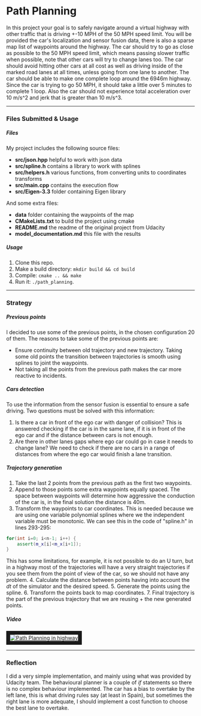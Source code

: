 # **Path Planning**


In this project your goal is to safely navigate around a virtual highway with other traffic that is driving +-10 MPH of the 50 MPH speed limit. You will be provided the car's localization and sensor fusion data, there is also a sparse map list of waypoints around the highway. The car should try to go as close as possible to the 50 MPH speed limit, which means passing slower traffic when possible, note that other cars will try to change lanes too. The car should avoid hitting other cars at all cost as well as driving inside of the marked road lanes at all times, unless going from one lane to another. The car should be able to make one complete loop around the 6946m highway. Since the car is trying to go 50 MPH, it should take a little over 5 minutes to complete 1 loop. Also the car should not experience total acceleration over 10 m/s^2 and jerk that is greater than 10 m/s^3.

---
### Files Submitted & Usage

##### Files

My project includes the following source files:
* **src/json.hpp** helpful to work with json data
* **src/spline.h** contains a library to work with splines
* **src/helpers.h** various functions, from converting units to coordinates transforms
* **src/main.cpp** contains the execution flow
* **src/Eigen-3.3** folder containing Eigen library

And some extra files:
* **data** folder containing the waypoints of the map
* **CMakeLists.txt** to build the project using cmake
* **README.md** the readme of the original project from Udacity
* **model_documentation.md** this file with the results

##### Usage

1. Clone this repo.
2. Make a build directory: `mkdir build && cd build`
3. Compile: `cmake .. && make`
4. Run it: `./path_planning`.


---
### Strategy

##### Previous points
I decided to use some of the previous points, in the chosen configuration 20 of them. The reasons to take some of the previous points are:
* Ensure continuity between old trajectory and new trajectory. Taking some old points the transition between trajectories is smooth using splines to joint the waypoints.
* Not taking all the points from the previous path makes the car more reactive to incidents.


##### Cars detection
To use the information from the sensor fusion is essential to ensure a safe driving. Two questions must be solved with this information:
1. Is there a car in front of the ego car with danger of collision? This is answered checking if the car is in the same lane, if it is in front of the ego car and if the distance between cars is not enough.
2. Are there in other lanes gaps where ego car could go in case it needs to change lane? We need to check if there are no cars in a range of distances from where the ego car would finish a lane transition.


##### Trajectory generation
1. Take the last 2 points from the previous path as the first two waypoints.
2. Append to those points some extra waypoints equally spaced. The space between waypoints will determine how aggressive the conduction of the car is, in the final solution the distance is 40m.
3. Transform the waypoints to car coordinates. This is needed because we are using one variable polynomial splines where we the independent variable must be monotonic. We can see this in the code of "spline.h" in lines 293-295:
```c++
for(int i=0; i<n-1; i++) {
    assert(m_x[i]<m_x[i+1]);
}
```
This has some limitations, for example, it is not possible to do an U turn, but in a highway most of the trajectories will have a very straight trajectories if you see them from the point of view of the car, so we should not have any problem.
4. Calculate the distance between points having into account the *dt* of the simulator and the desired speed.
5. Generate the points using the spline.
6. Transform the points back to map coordinates.
7. Final trajectory is the part of the previous trajectory that we are reusing + the new generated points.


##### Video

<a href="http://www.youtube.com/watch?feature=player_embedded&v=y4uSOT5Tzc8
"><img src="http://img.youtube.com/vi/y4uSOT5Tzc8/0.jpg"
alt="Path Planning in highway" border="10" /></a>


---
### Reflection

I did a very simple implementation, and mainly using what was provided by Udacity team. The behavioural planner is a couple of *if* statements so there is no complex behaviour implemented. The car has a bias to overtake by the left lane, this is what driving rules say (at least in Spain), but sometimes the right lane is more adequate, I should implement a cost function to choose the best lane to overtake.
